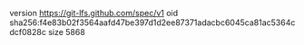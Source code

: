 version https://git-lfs.github.com/spec/v1
oid sha256:f4e83b02f3564aafd47be397d1d2ee87371adacbc6045ca81ac5364cdcf0828c
size 5868
